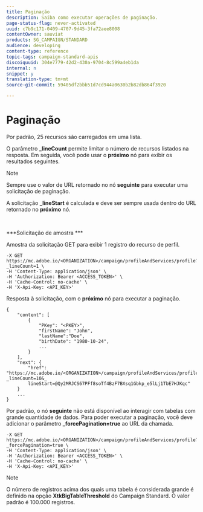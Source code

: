 ```yaml
---
title: Paginação
description: Saiba como executar operações de paginação.
page-status-flag: never-activated
uuid: c7b9c171-0409-4707-9d45-3fa72aee8008
contentOwner: sauviat
products: SG_CAMPAIGN/STANDARD
audience: developing
content-type: reference
topic-tags: campaign-standard-apis
discoiquuid: 304e7779-42d2-430a-9704-8c599a4eb1da
internal: n
snippet: y
translation-type: tm+mt
source-git-commit: 59405df2bbb51d7cd944a0630b2b82db864f3920

---
```



# Paginação

Por padrão, 25 recursos são carregados em uma lista.

O parâmetro **_lineCount** permite limitar o número de recursos listados na resposta.  Em seguida, você pode usar o **próximo** nó para exibir os resultados seguintes.

>[!NOTE]
>
>Sempre use o valor de URL retornado no nó **seguinte** para executar uma solicitação de paginação.
>
>A solicitação **_lineStart** é calculada e deve ser sempre usada dentro do URL retornado no **próximo** nó.

<br/>

***Solicitação de amostra ***

Amostra da solicitação GET para exibir 1 registro do recurso de perfil.

```
-X GET https://mc.adobe.io/<ORGANIZATION>/campaign/profileAndServices/profile?_lineCount=1 \
-H 'Content-Type: application/json' \
-H 'Authorization: Bearer <ACCESS_TOKEN>' \
-H 'Cache-Control: no-cache' \
-H 'X-Api-Key: <API_KEY>'
```

Resposta à solicitação, com o **próximo** nó para executar a paginação.

```
{
    "content": [
        {
            "PKey": "<PKEY>",
            "firstName": "John",
            "lastName":"Doe",
            "birthDate": "1980-10-24",
            ...
        }
    ],
    "next": {
        "href": "https://mc.adobe.io/<ORGANIZATION>/campaign/profileAndServices/profile/email?_lineCount=10&_
        lineStart=@Qy2MRJCS67PFf8soTf4BzF7BXsq1Gbkp_e5lLj1TbE7HJKqc"
    }
    ...
}
```

Por padrão, o nó **seguinte** não está disponível ao interagir com tabelas com grande quantidade de dados. Para poder executar a paginação, você deve adicionar o parâmetro **_forcePagination=true** ao URL da chamada.

```
-X GET https://mc.adobe.io/<ORGANIZATION>/campaign/profileAndServices/profile?_forcePagination=true \
-H 'Content-Type: application/json' \
-H 'Authorization: Bearer <ACCESS_TOKEN>' \
-H 'Cache-Control: no-cache' \
-H 'X-Api-Key: <API_KEY>'
```

>[!NOTE]
>
>O número de registros acima dos quais uma tabela é considerada grande é definido na opção **XtkBigTableThreshold** do Campaign Standard. O valor padrão é 100.000 registros.
